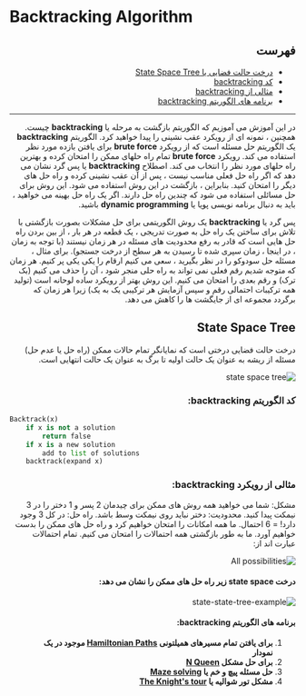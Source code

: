 # Backtracking Algorithm
<div dir="rtl">

## **فهرست** 
- [درخت حالت فضایی یا State Space Tree]()
- [کد backtracking]()
- [مثالی از backtracking]()
- [برنامه های الگوریتم backtracking]()
------

در این آموزش می آموزیم که الگوریتم بازگشت به مرحله یا **backtracking** چیست. همچنین ، نمونه ای از رویکرد عقب نشینی را پیدا خواهید کرد.
الگوریتم **backtracking** یک الگوریتم حل مسئله است که از رویکرد **brute force** برای یافتن بازده مورد نظر استفاده می کند.
رویکرد **brute force** تمام راه حلهای ممکن را امتحان کرده و بهترین راه حلهای مورد نظر را انتخاب می کند.
اصطلاح **backtracking** یا پس گرد نشان می دهد که اگر راه حل فعلی مناسب نیست ، پس از آن عقب نشینی کرده و راه حل های دیگر را امتحان کنید. بنابراین ، بازگشت در این روش استفاده می شود.
این روش برای حل مسائلی استفاده می شود که چندین راه حل دارند. اگر یک راه حل بهینه می خواهید ، باید به دنبال برنامه نویسی پویا یا **dynamic programming** باشید.

پس گرد یا **backtracking** یک روش الگوریتمی برای حل مشکلات بصورت بازگشتی با تلاش برای ساختن یک راه حل به صورت تدریجی ، یک قطعه در هر بار ، از بین بردن راه حل هایی است که قادر به رفع محدودیت های مسئله در هر زمان نیستند (با توجه به زمان ، در اینجا ، زمان سپری شده تا رسیدن به هر سطح از درخت جستجو).
برای مثال ، مسئله حل سودوکو را در نظر بگیرید ، سعی می کنیم ارقام را یکی یکی پر کنیم. هر زمان که متوجه شدیم رقم فعلی نمی تواند به راه حلی منجر شود ، آن را حذف می کنیم (بک ترک) و رقم بعدی را امتحان می کنیم. این روش بهتر از رویکرد ساده لوحانه است (تولید همه ترکیبات احتمالی رقم و سپس آزمایش هر ترکیبی یک به یک) زیرا هر زمان که برگردد مجموعه ای از جایگشت ها را کاهش می دهد.

## State Space Tree
درخت حالت فضایی درختی است که نمایانگر تمام حالات ممکن (راه حل یا عدم حل) مسئله از ریشه به عنوان یک حالت اولیه تا برگ به عنوان یک حالت انتهایی است.

![state space tree](https://cdn.programiz.com/sites/tutorial2program/files/ba-state-space-tree.png)

### کد الگوریتم **backtracking**:

</div>

```python
Backtrack(x)
    if x is not a solution
        return false
    if x is a new solution
        add to list of solutions
    backtrack(expand x)

```
<div dir="rtl">


### مثالی از رویکرد **backtracking**:
مشکل: شما می خواهید همه روش های ممکن برای چیدمان 2 پسر و 1 دختر را در 3 نیمکت پیدا کنید. محدودیت: دختر نباید روی نیمکت وسط باشد.
راه حل: در کل 3 وجود دارد! = 6 احتمال. ما همه امکانات را امتحان خواهیم کرد و راه حل های ممکن را بدست خواهیم آورد. ما به طور بازگشتی همه احتمالات را امتحان می کنیم.
تمام احتمالات عبارت اند از:

![All possibilities](https://cdn.programiz.com/sites/tutorial2program/files/ba-possibilities.png)

#### درخت **state space** زیر راه حل های ممکن را نشان می دهد:

![state-state-tree-example](https://cdn.programiz.com/sites/tutorial2program/files/ba-state-state-tree-example.png)

#### **برنامه های الگوریتم **backtracking**:**
1. **برای یافتن تمام مسیرهای همیلتونی [Hamiltonian Paths](https://en.wikipedia.org/wiki/Hamiltonian_path_problem) موجود در یک نمودار** 
2. **برای حل مشکل [N Queen](https://en.wikipedia.org/wiki/Eight_queens_puzzle)**
3. **حل مسئله پیچ و خم یا [Maze solving](https://en.wikipedia.org/wiki/Maze_solving_algorithm)**
4. **مشکل تور شوالیه یا [The Knight's tour](https://en.wikipedia.org/wiki/Knight%27s_tour)** 












